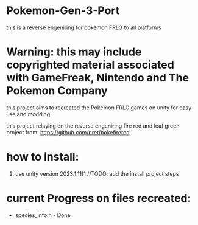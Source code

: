 # Pokemon-Gen-3-Port
 this is a reverse engeniring for pokemon FRLG to all platforms
 
# Warning: this may include copyrighted material associated with GameFreak, Nintendo and The Pokemon Company

this project aims to recreated the Pokemon FRLG games on unity for easy use and modding.

this project relaying on the reverse engeniring fire red and leaf green project from: 
https://github.com/pret/pokefirered

# how to install:
1. use unity version 2023.1.11f1
//TODO: add the install project steps

# current Progress on files recreated:
 * species_info.h - Done
